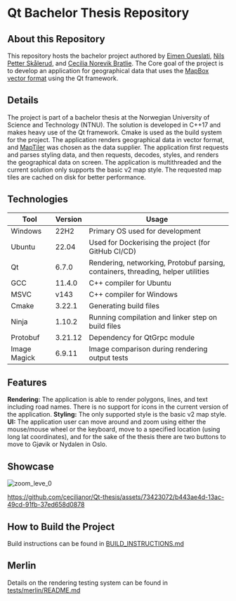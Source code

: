 # Qt Bachelor Thesis Repository

## About this Repository
This repository hosts the bachelor project authored by [Eimen Oueslati](https://github.com/EimenOueslati), [Nils Petter Skålerud](https://github.com/Didgy74), and [Cecilia Norevik Bratlie](https://github.com/cecilianor). The Core goal of the project is to develop an application for geographical data that uses the [MapBox vector format](https://github.com/mapbox/vector-tile-spec/blob/master/2.1/README.md) using the Qt framework.
## Details
The project is part of a bachelor thesis at the Norwegian University of Science and Technology (NTNU). The solution is developed in C++17 and makes heavy use of the Qt framework. Cmake is used as the build system for the project. The application renders geographical data in vector format, and [MapTiler](https://www.maptiler.com) was chosen as the data supplier. The application first requests and parses styling data, and then requests, decodes, styles, and renders the geographical data on screen. The application is multithreaded and the current solution only supports the basic v2 map style. The requested map tiles are cached on disk for better performance.

## Technologies

| Tool | Version | Usage |
|---|---|---|
| Windows |  22H2 | Primary OS used for development |
| Ubuntu | 22.04 | Used for Dockerising the project (for GitHub CI/CD) |
| Qt | 6.7.0 | Rendering, networking, Protobuf parsing, containers, threading, helper utilities |
| GCC | 11.4.0 | C++ compiler for Ubuntu |
| MSVC | v143 | C++ compiler for Windows |
| Cmake | 3.22.1 | Generating build files |
| Ninja | 1.10.2 | Running compilation and linker step on build files |
| Protobuf | 3.21.12 | Dependency for QtGrpc module |
| Image Magick | 6.9.11 | Image comparison during rendering output tests |

## Features

**Rendering:** The application is able to render polygons, lines, and text including road names.  There is no support for icons in the current version of the application.
**Styling:** The only supported style is the basic v2 map style.
**UI:** The application user can move around and  zoom using either the mouse/mouse wheel or the keyboard, move to a specified location (using long lat coordinates), and for the sake of the thesis there are two buttons to move to Gjøvik or Nydalen in Oslo.

## Showcase
![zoom_leve_0](https://github.com/cecilianor/Qt-thesis/assets/73423072/1a31ca50-2212-45d0-a244-af0e2e37d5d8)


https://github.com/cecilianor/Qt-thesis/assets/73423072/b443ae4d-13ac-49cd-91fb-37ed658d0878


## How to Build the Project
Build instructions can be found in [BUILD_INSTRUCTIONS.md](BUILD_INSTRUCTIONS.md)

## Merlin
Details on the rendering testing system can be found in [tests/merlin/README.md](tests/merlin/README.md)


